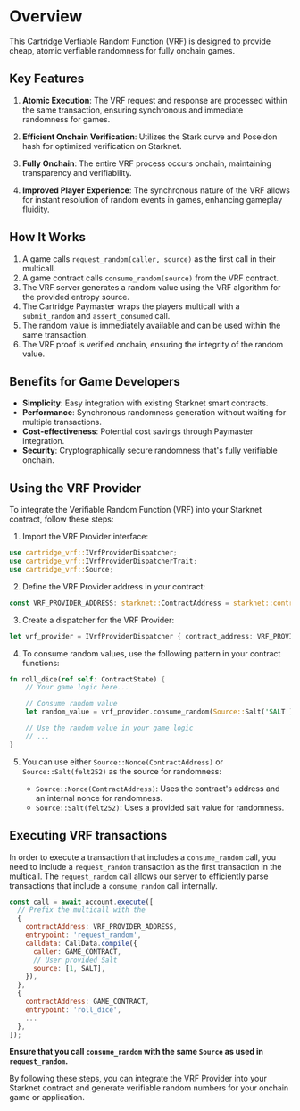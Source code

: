 # Overview

This Cartridge Verfiable Random Function (VRF) is designed to provide cheap, atomic verfiable randomness for fully onchain games.

## Key Features

1. **Atomic Execution**: The VRF request and response are processed within the same transaction, ensuring synchronous and immediate randomness for games.

2. **Efficient Onchain Verification**: Utilizes the Stark curve and Poseidon hash for optimized verification on Starknet.

3. **Fully Onchain**: The entire VRF process occurs onchain, maintaining transparency and verifiability.

4. **Improved Player Experience**: The synchronous nature of the VRF allows for instant resolution of random events in games, enhancing gameplay fluidity.

## How It Works

1. A game calls `request_random(caller, source)` as the first call in their multicall.
2. A game contract calls `consume_random(source)` from the VRF contract.
3. The VRF server generates a random value using the VRF algorithm for the provided entropy source.
4. The Cartridge Paymaster wraps the players multicall with a `submit_random` and `assert_consumed` call.
5. The random value is immediately available and can be used within the same transaction.
6. The VRF proof is verified onchain, ensuring the integrity of the random value.

## Benefits for Game Developers

- **Simplicity**: Easy integration with existing Starknet smart contracts.
- **Performance**: Synchronous randomness generation without waiting for multiple transactions.
- **Cost-effectiveness**: Potential cost savings through Paymaster integration.
- **Security**: Cryptographically secure randomness that's fully verifiable onchain.

## Using the VRF Provider

To integrate the Verifiable Random Function (VRF) into your Starknet contract, follow these steps:

1.  Import the VRF Provider interface:

```rust
use cartridge_vrf::IVrfProviderDispatcher;
use cartridge_vrf::IVrfProviderDispatcherTrait;
use cartridge_vrf::Source;
```

2.  Define the VRF Provider address in your contract:

```rust
const VRF_PROVIDER_ADDRESS: starknet::ContractAddress = starknet::contract_address_const::<0x123>();
```

3.  Create a dispatcher for the VRF Provider:

```rust
let vrf_provider = IVrfProviderDispatcher { contract_address: VRF_PROVIDER_ADDRESS };
```

4.  To consume random values, use the following pattern in your contract functions:

```rust
fn roll_dice(ref self: ContractState) {
    // Your game logic here...

    // Consume random value
    let random_value = vrf_provider.consume_random(Source::Salt('SALT'));

    // Use the random value in your game logic
    // ...
}
```

5.  You can use either `Source::Nonce(ContractAddress)` or `Source::Salt(felt252)` as the source for randomness:

    -   `Source::Nonce(ContractAddress)`: Uses the contract's address and an internal nonce for randomness.
    -   `Source::Salt(felt252)`: Uses a provided salt value for randomness.

## Executing VRF transactions

In order to execute a transaction that includes a `consume_random` call, you need to include a `request_random` transaction as the first transaction in the multicall. The `request_random` call allows our server to efficiently parse transactions that include a `consume_random` call internally.

```js
const call = await account.execute([
  // Prefix the multicall with the 
  {
    contractAddress: VRF_PROVIDER_ADDRESS,
    entrypoint: 'request_random',
    calldata: CallData.compile({
      caller: GAME_CONTRACT,
      // User provided Salt
      source: [1, SALT],
    }),
  },
  {
    contractAddress: GAME_CONTRACT,
    entrypoint: 'roll_dice',
    ...
  },
]);
```

**Ensure that you call `consume_random` with the same `Source` as used in `request_random`.**

By following these steps, you can integrate the VRF Provider into your Starknet contract and generate verifiable random numbers for your onchain game or application.
